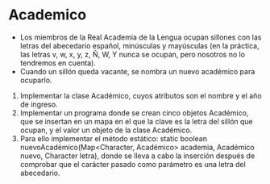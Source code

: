 # Academico
- Los miembros de la Real Academia de la Lengua ocupan sillones con las letras del abecedario español, minúsculas y mayúsculas (en la práctica, las letras v, w, x, y, z, Ñ, W, Y nunca se ocupan, pero nosotros no lo tendremos en cuenta). 
- Cuando un sillón queda vacante, se nombra un nuevo académico para ocuparlo.

1. Implementar la clase Académico, cuyos atributos son el nombre y el año de ingreso.
2. Implementar un programa donde se crean cinco objetos Académico, que se insertan en un mapa en el que la clave es la letra del sillón que ocupan, y el valor un objeto de la clase Académico. 
3. Para ello implementar el método estático:
static boolean nuevoAcadémico(Map<Character, Académico> academia, Académico nuevo, Character letra),
donde se lleva a cabo la inserción después de comprobar que el carácter pasado como parámetro es una letra del abecedario.
